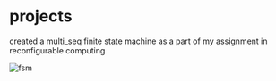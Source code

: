 # projects
created a multi_seq finite state machine as a part of my assignment in reconfigurable computing

![fsm](https://github.com/user-attachments/assets/062a6160-efaf-4343-839b-e91b1b2df357)


